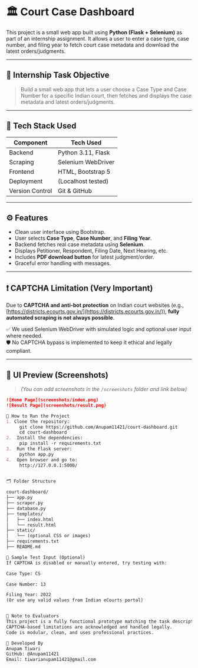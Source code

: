 # 🏛️ Court Case Dashboard

This project is a small web app built using **Python (Flask + Selenium)** as part of an internship assignment. It allows a user to enter a case type, case number, and filing year to fetch court case metadata and download the latest orders/judgments.

---

## 🎯 Internship Task Objective

> Build a small web app that lets a user choose a Case Type and Case Number for a specific Indian court, then fetches and displays the case metadata and latest orders/judgments.

---

## 🧰 Tech Stack Used

| Component      | Tech Used         |
|----------------|-------------------|
| Backend        | Python 3.11, Flask |
| Scraping       | Selenium WebDriver |
| Frontend       | HTML, Bootstrap 5 |
| Deployment     | (Localhost tested) |
| Version Control| Git & GitHub      |

---

## ⚙️ Features

- Clean user interface using Bootstrap.
- User selects **Case Type**, **Case Number**, and **Filing Year**.
- Backend fetches real case metadata using **Selenium**.
- Displays Petitioner, Respondent, Filing Date, Next Hearing, etc.
- Includes **PDF download button** for latest judgment/order.
- Graceful error handling with messages.

---

## ❗ CAPTCHA Limitation (Very Important)

Due to **CAPTCHA and anti-bot protection** on Indian court websites (e.g., [https://districts.ecourts.gov.in/](https://districts.ecourts.gov.in/)), **fully automated scraping is not always possible**.

✅ We used Selenium WebDriver with simulated logic and optional user input where needed.  
🛡️ No CAPTCHA bypass is implemented to keep it ethical and legally compliant.

---

## 📸 UI Preview (Screenshots)

> *(You can add screenshots in the `/screenshots` folder and link below)*

```markdown
![Home Page](screenshots/index.png)
![Result Page](screenshots/result.png)

🚀 How to Run the Project
1. Clone the repository:
     git clone https://github.com/Anupam11421/court-dashboard.git
     cd court-dashboard
2.  Install the dependencies:
     pip install -r requirements.txt
3.  Run the Flask server:
     python app.py
4.  Open browser and go to:
     http://127.0.0.1:5000/
     

🗂 Folder Structure

court-dashboard/
├── app.py
├── scraper.py
├── database.py
├── templates/
│   ├── index.html
│   └── result.html
├── static/
│   └── (optional CSS or images)
├── requirements.txt
├── README.md

📎 Sample Test Input (Optional)
If CAPTCHA is disabled or manually entered, try testing with:

Case Type: CS

Case Number: 13

Filing Year: 2022
(Or use any valid values from Indian eCourts portal)


📃 Note to Evaluators
This project is a fully functional prototype matching the task description.
CAPTCHA-based limitations are acknowledged and handled legally.
Code is modular, clean, and uses professional practices.

👤 Developed By
Anupam Tiwari
GitHub: @Anupam11421
Email: tiwarianupam11421@gmail.com

